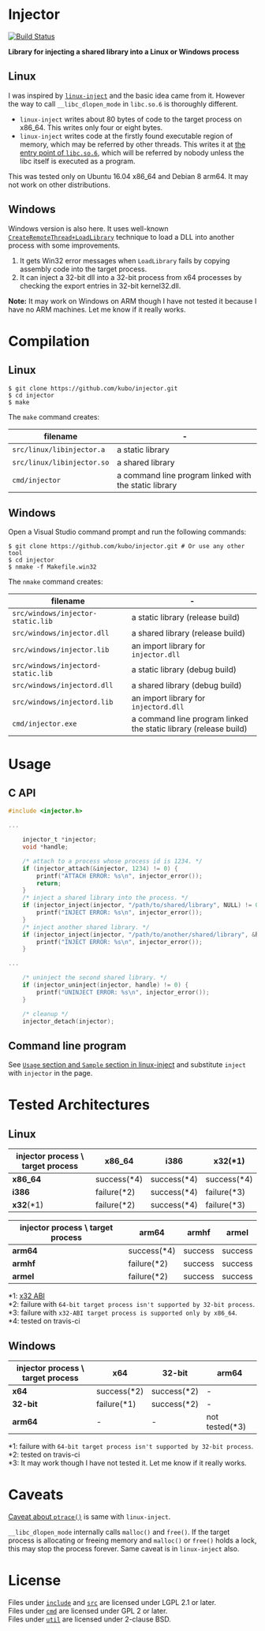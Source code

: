 # Injector

[![Build Status](https://travis-ci.org/kubo/injector.svg?branch=master)](https://travis-ci.org/kubo/injector)

**Library for injecting a shared library into a Linux or Windows process**

## Linux

I was inspired by [`linux-inject`][] and the basic idea came from it.
However the way to call `__libc_dlopen_mode` in `libc.so.6` is
thoroughly different.

* `linux-inject` writes about 80 bytes of code to the target process
  on x86_64. This writes only four or eight bytes.
* `linux-inject` writes code at the firstly found executable region
  of memory, which may be referred by other threads. This writes it
  at [the entry point of `libc.so.6`][libc_main], which will be referred by
  nobody unless the libc itself is executed as a program.

[libc_main]: https://github.com/lattera/glibc/blob/master/csu/version.c#L68-L77

This was tested only on Ubuntu 16.04 x86_64 and Debian 8 arm64. It may not work on other
distributions.

## Windows

Windows version is also here. It uses well-known [`CreateRemoteThread+LoadLibrary`]
technique to load a DLL into another process with some improvements.

1. It gets Win32 error messages when `LoadLibrary` fails by copying assembly
   code into the target process.
2. It can inject a 32-bit dll into a 32-bit process from x64 processes
   by checking the export entries in 32-bit kernel32.dll.

**Note:** It may work on Windows on ARM though I have not tested it because
I have no ARM machines. Let me know if it really works.

# Compilation

## Linux

```shell
$ git clone https://github.com/kubo/injector.git
$ cd injector
$ make
```

The `make` command creates:

| filename | - |
|---|---|
|`src/linux/libinjector.a`  |a static library|
|`src/linux/libinjector.so` |a shared library|
|`cmd/injector`             |a command line program linked with the static library|

## Windows

Open a Visual Studio command prompt and run the following commands:

```shell
$ git clone https://github.com/kubo/injector.git # Or use any other tool
$ cd injector
$ nmake -f Makefile.win32
```

The `nmake` command creates:

| filename | - |
|---|---|
|`src/windows/injector-static.lib`  |a static library (release build)
|`src/windows/injector.dll`         |a shared library (release build)
|`src/windows/injector.lib`         |an import library for `injector.dll`
|`src/windows/injectord-static.lib` |a static library (debug build)
|`src/windows/injectord.dll`        |a shared library (debug build)
|`src/windows/injectord.lib`        |an import library for `injectord.dll`
|`cmd/injector.exe`                 |a command line program linked the static library (release build)|

# Usage

## C API

```c
#include <injector.h>

...

    injector_t *injector;
    void *handle;

    /* attach to a process whose process id is 1234. */
    if (injector_attach(&injector, 1234) != 0) {
        printf("ATTACH ERROR: %s\n", injector_error());
        return;
    }
    /* inject a shared library into the process. */
    if (injector_inject(injector, "/path/to/shared/library", NULL) != 0) {
        printf("INJECT ERROR: %s\n", injector_error());
    }
    /* inject another shared library. */
    if (injector_inject(injector, "/path/to/another/shared/library", &handle) != 0) {
        printf("INJECT ERROR: %s\n", injector_error());
    }

...

    /* uninject the second shared library. */
    if (injector_uninject(injector, handle) != 0) {
        printf("UNINJECT ERROR: %s\n", injector_error());
    }

    /* cleanup */
    injector_detach(injector);
```

## Command line program

See [`Usage` section and `Sample` section in linux-inject][`inject`] and substitute
`inject` with `injector` in the page.

# Tested Architectures

## Linux

injector process \ target process | x86_64 | i386 | x32(*1)
---|---|---|---
**x86_64** | success(*4) | success(*4) | success(*4)
**i386**   | failure(*2) | success(*4) | failure(*3)
**x32**(*1) | failure(*2) | success(*4) | failure(*3)

injector process \ target process | arm64 | armhf | armel
---|---|---|---
**arm64** | success(*4) | success | success
**armhf** | failure(*2) | success | success
**armel** | failure(*2) | success | success

*1: [x32 ABI](https://en.wikipedia.org/wiki/X32_ABI)  
*2: failure with `64-bit target process isn't supported by 32-bit process`.  
*3: failure with `x32-ABI target process is supported only by x86_64`.  
*4: tested on travis-ci  

## Windows

injector process \ target process | x64 | 32-bit | arm64
---|---|---|---
**x64**     | success(*2) | success(*2) | -
**32-bit**  | failure(*1) | success(*2) | -
**arm64**   | -           | -           | not tested(*3)

*1: failure with `64-bit target process isn't supported by 32-bit process`.  
*2: tested on travis-ci  
*3: It may work though I have not tested it. Let me know if it really works.

# Caveats

[Caveat about `ptrace()`][] is same with `linux-inject`.

`__libc_dlopen_mode` internally calls `malloc()` and `free()`.
If the target process is allocating or freeing memory and
`malloc()` or `free()` holds a lock, this may stop the process
forever. Same caveat is in `linux-inject` also.

# License

Files under [`include`][] and [`src`][] are licensed under LGPL 2.1 or later.  
Files under [`cmd`][] are licensed under GPL 2 or later.  
Files under [`util`][] are licensed under 2-clause BSD.

[`linux-inject`]: https://github.com/gaffe23/linux-inject
[Caveat about `ptrace()`]: https://github.com/gaffe23/linux-inject#caveat-about-ptrace
[`inject`]: https://github.com/gaffe23/linux-inject#usage
[`cmd`]: cmd
[`include`]: include
[`src`]: src
[`util`]: util
[`CreateRemoteThread+LoadLibrary`]: https://www.google.com/search?&q=CreateRemoteThread+LoadLIbrary
